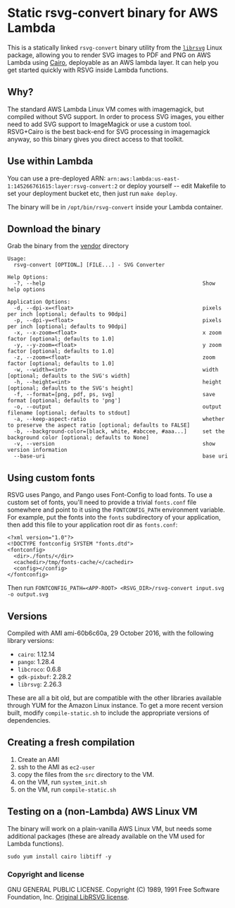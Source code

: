 # Static rsvg-convert binary for AWS Lambda


This is a statically linked `rsvg-convert` binary utility from the [`librsvg`](http://live.gnome.org/LibRsvg) Linux package, allowing you to render SVG images to PDF and PNG on AWS Lambda using [Cairo](https://cairographics.org), deployable as an AWS lambda layer. It can help you get started quickly with RSVG inside Lambda functions.

## Why?

The standard AWS Lambda Linux VM comes with imagemagick, but compiled without SVG support. In order to process SVG images, you either need to add SVG support to ImageMagick or use a custom tool. RSVG+Cairo is the best back-end for SVG processing in imagemagick anyway, so this binary gives you direct access to that toolkit.


## Use within Lambda

You can use a pre-deployed ARN: `arn:aws:lambda:us-east-1:145266761615:layer:rsvg-convert:2` or deploy yourself -- edit Makefile to set your deployment bucket etc, then just run `make deploy`.

The binary will be in `/opt/bin/rsvg-convert` inside your Lambda container.

## Download the binary

Grab the binary from the [vendor](/vendor) directory

```
Usage:
  rsvg-convert [OPTION…] [FILE...] - SVG Converter

Help Options:
  -?, --help                                                  Show help options

Application Options:
  -d, --dpi-x=<float>                                         pixels per inch [optional; defaults to 90dpi]
  -p, --dpi-y=<float>                                         pixels per inch [optional; defaults to 90dpi]
  -x, --x-zoom=<float>                                        x zoom factor [optional; defaults to 1.0]
  -y, --y-zoom=<float>                                        y zoom factor [optional; defaults to 1.0]
  -z, --zoom=<float>                                          zoom factor [optional; defaults to 1.0]
  -w, --width=<int>                                           width [optional; defaults to the SVG's width]
  -h, --height=<int>                                          height [optional; defaults to the SVG's height]
  -f, --format=[png, pdf, ps, svg]                            save format [optional; defaults to 'png']
  -o, --output                                                output filename [optional; defaults to stdout]
  -a, --keep-aspect-ratio                                     whether to preserve the aspect ratio [optional; defaults to FALSE]
  -b, --background-color=[black, white, #abccee, #aaa...]     set the background color [optional; defaults to None]
  -v, --version                                               show version information
  --base-uri                                                  base uri
```

## Using custom fonts

RSVG uses Pango, and Pango uses Font-Config to load fonts. To use a custom set of fonts, you'll need to provide a trivial `fonts.conf` file somewhere and point to it using the `FONTCONFIG_PATH` environment variable. For example, put the fonts into the `fonts` subdirectory of your application, then add this file to your application root dir as `fonts.conf`:

```
<?xml version="1.0"?>
<!DOCTYPE fontconfig SYSTEM "fonts.dtd">
<fontconfig>
  <dir>./fonts/</dir>
  <cachedir>/tmp/fonts-cache/</cachedir>
  <config></config>
</fontconfig>
```

Then run `FONTCONFIG_PATH=<APP-ROOT> <RSVG_DIR>/rsvg-convert input.svg -o output.svg`

## Versions
Compiled with AMI ami-60b6c60a, 29 October 2016, with the following library versions:

* `cairo`: 1.12.14
* `pango`: 1.28.4
* `libcroco`: 0.6.8
* `gdk-pixbuf`: 2.28.2
* `librsvg`: 2.26.3

These are all a bit old, but are compatible with the other libraries available through YUM for the Amazon Linux instance. To get a more recent version built, modify `compile-static.sh` to include the appropriate versions of dependencies.

## Creating a fresh compilation

1. Create an AMI
2. ssh to the AMI as `ec2-user`
3. copy the files from the `src` directory to the VM.
3. on the VM, run `system_init.sh`
4. on the VM, run `compile-static.sh`

## Testing on a (non-Lambda) AWS Linux VM

The binary will work on a plain-vanilla AWS Linux VM, but needs some additional packages (these are already available on the VM used for Lambda functions).

```
sudo yum install cairo libtiff -y
```

### Copyright and license

GNU GENERAL PUBLIC LICENSE.  Copyright (C) 1989, 1991 Free Software Foundation, Inc. 
[Original LibRSVG license](https://git.gnome.org/browse/librsvg/tree/COPYING).

